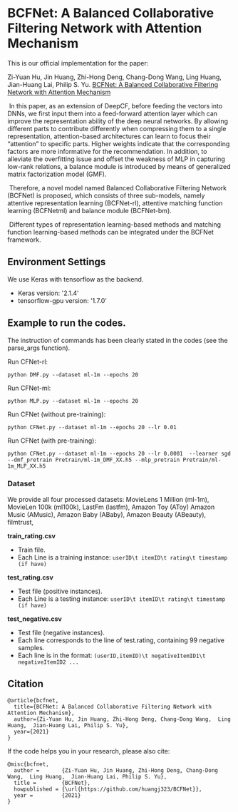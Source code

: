 # BCFNet: A Balanced Collaborative Filtering Network with Attention Mechanism

This is our official implementation for the paper:

Zi-Yuan Hu, Jin Huang, Zhi-Hong Deng, Chang-Dong Wang,  Ling Huang,  Jian-Huang Lai, Philip S. Yu. [BCFNet: A Balanced Collaborative Filtering Network with Attention Mechanism](https://arxiv.org/abs/2103.06105) 

​       In this paper, as an extension of DeepCF, before feeding the vectors into DNNs, we first input them into a feed-forward attention layer which can improve the representation ability of the deep neural networks. By allowing different parts to contribute differently when compressing them to a single representation, attention-based architectures can learn to focus their “attention” to specific parts. Higher weights indicate that the corresponding factors are more informative for the recommendation. In addition, to alleviate the overfitting issue and offset the weakness of MLP in capturing low-rank relations, a balance module is introduced by means of generalized matrix factorization model (GMF). 

​        Therefore, a novel model named Balanced Collaborative Filtering Network (BCFNet) is proposed, which consists of three sub-models, namely attentive representation learning (BCFNet-rl), attentive matching function learning (BCFNetml) and balance module (BCFNet-bm).  

​        Different types of representation learning-based methods and matching function learning-based methods can be integrated under the BCFNet framework. 

## Environment Settings
We use Keras with tensorflow as the backend. 
- Keras version: '2.1.4'
- tensorflow-gpu version:  '1.7.0'

## Example to run the codes.
The instruction of commands has been clearly stated in the codes (see the  parse_args function). 

Run CFNet-rl:
```
python DMF.py --dataset ml-1m --epochs 20
```

Run CFNet-ml:
```
python MLP.py --dataset ml-1m --epochs 20
```

Run CFNet (without pre-training): 
```
python CFNet.py --dataset ml-1m --epochs 20 --lr 0.01
```

Run CFNet (with pre-training):
```
python CFNet.py --dataset ml-1m --epochs 20 --lr 0.0001  --learner sgd  --dmf_pretrain Pretrain/ml-1m_DMF_XX.h5 --mlp_pretrain Pretrain/ml-1m_MLP_XX.h5
```

### Dataset
We provide all four processed datasets: MovieLens 1 Million (ml-1m), MovieLen 100k (ml100k), LastFm (lastfm), Amazon Toy (AToy) Amazon Music (AMusic),  Amazon Baby (ABaby), Amazon Beauty (ABeauty), filmtrust, 

**train_rating.csv**

- Train file.
- Each Line is a training instance: `userID\t itemID\t rating\t timestamp (if have)`

**test_rating.csv**

- Test file (positive instances). 
- Each Line is a testing instance: `userID\t itemID\t rating\t timestamp (if have)`

**test_negative.csv**

- Test file (negative instances).
- Each line corresponds to the line of test.rating, containing 99 negative samples.  
- Each line is in the format: `(userID,itemID)\t negativeItemID1\t negativeItemID2 ...`

## Citation
```
@article{bcfnet,
  title={BCFNet: A Balanced Collaborative Filtering Network with Attention Mechanism},
  author={Zi-Yuan Hu, Jin Huang, Zhi-Hong Deng, Chang-Dong Wang,  Ling Huang,  Jian-Huang Lai, Philip S. Yu},
  year={2021}
}
```
If the code helps you in your research, please also cite:
```
@misc{bcfnet,
  author =       {Zi-Yuan Hu, Jin Huang, Zhi-Hong Deng, Chang-Dong Wang,  Ling Huang,  Jian-Huang Lai, Philip S. Yu},
  title =        {BCFNet},
  howpublished = {\url{https://github.com/huangj323/BCFNet}},
  year =         {2021}
}
```

